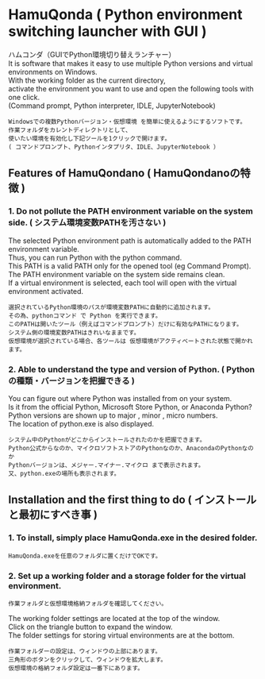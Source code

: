 # HamuQonda ( Python environment switching launcher with GUI )
 ハムコンダ（GUIでPython環境切り替えランチャー）<br>
It is software that makes it easy to use multiple Python versions and virtual environments on Windows.<br>
  With the working folder as the current directory,<br>
  activate the environment you want to use and open the following tools with one click.<br>
  (Command prompt, Python interpreter, IDLE, JupyterNotebook)<br>

    Windowsでの複数Pythonバージョン・仮想環境 を簡単に使えるようにするソフトです。
    作業フォルダをカレントディレクトリとして、
    使いたい環境を有効化し下記ツールを1クリックで開けます。
    ( コマンドプロンプト、Pythonインタプリタ、IDLE、JupyterNotebook ）

## Features of HamuQondano ( HamuQondanoの特徴 )
### 1. Do not pollute the PATH environment variable on the system side. ( システム環境変数PATHを汚さない )
  The selected Python environment path is automatically added to the PATH environment variable.<br>
  Thus, you can run Python with the python command.<br>
  This PATH is a valid PATH only for the opened tool (eg Command Prompt).<br>
  The PATH environment variable on the system side remains clean.<br>
  If a virtual environment is selected, each tool will open with the virtual environment activated.<br>

    選択されているPython環境のパスが環境変数PATHに自動的に追加されます。
    その為、pythonコマンド で Python を実行できます。
    このPATHは開いたツール（例えばコマンドプロンプト）だけに有効なPATHになります。
    システム側の環境変数PATHはきれいなままです。
    仮想環境が選択されている場合、各ツールは 仮想環境がアクティベートされた状態で開かれます。
### 2. Able to understand the type and version of Python. ( Pythonの種類・バージョンを把握できる )
  You can figure out where Python was installed from on your system.<br>
  Is it from the official Python, Microsoft Store Python, or Anaconda Python?<br>
  Python versions are shown up to major , minor , micro numbers.<br>
  The location of python.exe is also displayed.<br>
  
    システム中のPythonがどこからインストールされたのかを把握できます。
    Python公式からなのか、マイクロソフトストアのPythonなのか、AnacondaのPythonなのか
    Pythonバージョンは、メジャー.マイナー.マイクロ まで表示されます。
    又、python.exeの場所も表示されます。

## Installation and the first thing to do ( インストールと最初にすべき事 )
### 1. To install, simply place HamuQonda.exe in the desired folder.
    HamuQonda.exeを任意のフォルダに置くだけでOKです。

### 2. Set up a working folder and a storage folder for the virtual environment.
    作業フォルダと仮想環境格納フォルダを確認してください。
  The working folder settings are located at the top of the window.<br>
Click on the triangle button to expand the window.<br>
The folder settings for storing virtual environments are at the bottom.<br>

    作業フォルダーの設定は、ウィンドウの上部にあります。
    三角形のボタンをクリックして、ウィンドウを拡大します。
    仮想環境の格納フォルダ設定は一番下にあります。

